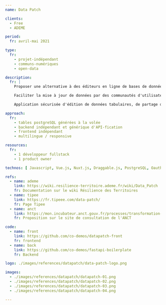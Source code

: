 ```yaml
---
name: Data Patch

clients: 
  - Free
  - ADEME

period: 
  fr: avril-mai 2021

type:
  fr:
    - projet-indépendant
    - communs-numériques
    - open-data

description:
  fr: |
    Proposer une alternative à des éditeurs en ligne de bases de données propriétaires tels que Airtable, en y ajoutant une fonctionnalité de contribution ouverte / modération (s'inspirant de Wikipedia). 

    Faciliter la mise à jour de données par des communautés d'utilisateurs.

    Application sécurisée d'édition de données tabulaires, de partage de données (API, iframe, widget), de gestion de base de données relationnelles, de contribution ouverte et de modération.

approach:
  fr: 
    - tables postgreSQL générées à la volée
    - backend indépendant et générique d'API-fication
    - frontend indépendant
    - multilingue / responsive

resources:
  fr: 
    - 1 développeur fullstack
    - 1 product owner

technos: [ Javascript, Vue.js, Nuxt.js, Draggable.js, PostgreSQL, Oauth2, FastAPI, SocketIO, Y.js, i18n ]

refs:
  - name: ademe
    link: https://wiki.resilience-territoire.ademe.fr/wiki/Data_Patch
    fr: Documentation sur le wiki Résilience des Territoires
  - name: tipee
    link: https://fr.tipeee.com/data-patch/
    fr: Page Tipee
  - name: anct
    link: https://mon.incubateur.anct.gouv.fr/processes/transformation-numerique/f/5/proposals/242
    fr: Proposition sur le site de consultation de l'ANCT

code:
  - name: front
    link: https://github.com/co-demos/datapatch-front
    fr: frontend
  - name: back
    link: https://github.com/co-demos/fastapi-boilerplate
    fr: Backend

logo: ./images/references/datapatch/data-patch-logo.png

images:
  - ./images/references/datapatch/datapatch-01.png
  - ./images/references/datapatch/datapatch-02.png
  - ./images/references/datapatch/datapatch-03.png
  - ./images/references/datapatch/datapatch-04.png

---
```

